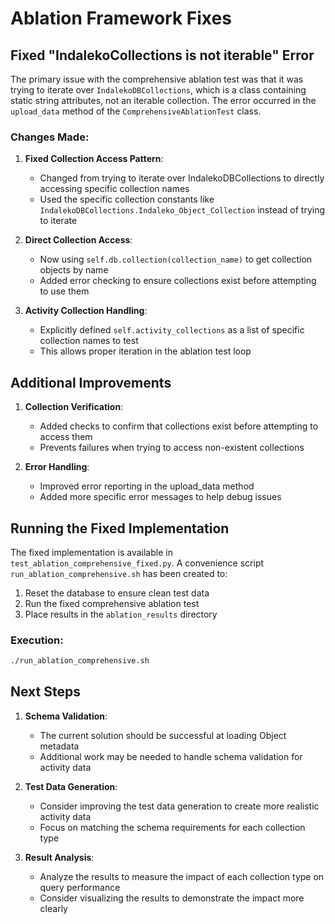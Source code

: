 # Ablation Framework Fixes

## Fixed "IndalekoCollections is not iterable" Error

The primary issue with the comprehensive ablation test was that it was trying to iterate over `IndalekoDBCollections`, which is a class containing static string attributes, not an iterable collection. The error occurred in the `upload_data` method of the `ComprehensiveAblationTest` class.

### Changes Made:

1. **Fixed Collection Access Pattern**:
   - Changed from trying to iterate over IndalekoDBCollections to directly accessing specific collection names 
   - Used the specific collection constants like `IndalekoDBCollections.Indaleko_Object_Collection` instead of trying to iterate

2. **Direct Collection Access**:
   - Now using `self.db.collection(collection_name)` to get collection objects by name
   - Added error checking to ensure collections exist before attempting to use them

3. **Activity Collection Handling**:
   - Explicitly defined `self.activity_collections` as a list of specific collection names to test 
   - This allows proper iteration in the ablation test loop

## Additional Improvements

1. **Collection Verification**:
   - Added checks to confirm that collections exist before attempting to access them
   - Prevents failures when trying to access non-existent collections

2. **Error Handling**:
   - Improved error reporting in the upload_data method
   - Added more specific error messages to help debug issues

## Running the Fixed Implementation

The fixed implementation is available in `test_ablation_comprehensive_fixed.py`. A convenience script `run_ablation_comprehensive.sh` has been created to:

1. Reset the database to ensure clean test data
2. Run the fixed comprehensive ablation test
3. Place results in the `ablation_results` directory

### Execution:

```bash
./run_ablation_comprehensive.sh
```

## Next Steps

1. **Schema Validation**:
   - The current solution should be successful at loading Object metadata
   - Additional work may be needed to handle schema validation for activity data

2. **Test Data Generation**:
   - Consider improving the test data generation to create more realistic activity data
   - Focus on matching the schema requirements for each collection type

3. **Result Analysis**:
   - Analyze the results to measure the impact of each collection type on query performance 
   - Consider visualizing the results to demonstrate the impact more clearly